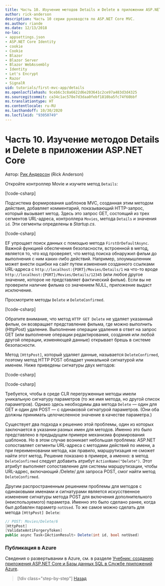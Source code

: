 ```yaml
---
title: Часть 10. Изучение методов Details и Delete в приложении ASP.NET Core
author: rick-anderson
description: Часть 10 серии руководств по ASP.NET Core MVC.
ms.author: riande
ms.date: 12/13/2018
no-loc:
- appsettings.json
- ASP.NET Core Identity
- cookie
- Cookie
- Blazor
- Blazor Server
- Blazor WebAssembly
- Identity
- Let's Encrypt
- Razor
- SignalR
uid: tutorials/first-mvc-app/details
ms.openlocfilehash: 9ceb6c3c8a6622d6e203641c2ce97a483d3d4325
ms.sourcegitcommit: ca34c1ac578e7d3daa0febf1810ba5fc74f60bbf
ms.translationtype: HT
ms.contentlocale: ru-RU
ms.lasthandoff: 10/30/2020
ms.locfileid: "93050749"
---
```

# <a name="part-10-examine-the-details-and-delete-methods-of-an-aspnet-core-app"></a>Часть 10. Изучение методов Details и Delete в приложении ASP.NET Core

Автор: [Рик Андерсон](https://twitter.com/RickAndMSFT) (Rick Anderson)

Откройте контроллер Movie и изучите метод `Details`:

[!code-csharp[](start-mvc/sample/MvcMovie22/Controllers/MoviesController.cs?name=snippet_details)]

Подсистема формирования шаблонов MVC, созданная этим методом действия, добавляет комментарий, показывающий HTTP-запрос, который вызывает метод. Здесь это запрос GET, состоящий из трех сегментов URL-адреса, контроллера `Movies`, метода `Details` и значения `id`. Эти сегменты определены в *Startup.cs*.

[!code-csharp[](start-mvc/sample/MvcMovie3/Startup.cs?highlight=5&name=snippet_1)]

EF упрощает поиск данных с помощью метода `FirstOrDefaultAsync`. Важной функцией обеспечения безопасности, встроенной в метод, является то, что код проверяет, что метод поиска обнаружил фильм до выполнения с ним каких-либо действий. Например, злоумышленник может внести ошибки на сайт путем изменения созданного ссылками URL-адреса с `http://localhost:{PORT}/Movies/Details/1` на что-то вроде `http://localhost:{PORT}/Movies/Details/12345` (или любое другое значение, которое не представляет фактический фильм). Если вы не проверили наличие фильма со значением NULL, приложение выдаст исключение.

Просмотрите методы `Delete` и `DeleteConfirmed`.

[!code-csharp[](start-mvc/sample/MvcMovie22/Controllers/MoviesController.cs?name=snippet_delete)]

Обратите внимание, что метод `HTTP GET Delete` не удаляет указанный фильм, он возвращает представление фильма, где можно выполнить (HttpPost) удаление. Выполнение операции удаления в ответ на запрос GET (или выполнение операции редактирования, создания или любой другой операции, изменяющей данные) открывает брешь в системе безопасности.

Метод `[HttpPost]`, который удаляет данные, называется `DeleteConfirmed`, поэтому метод HTTP POST обладает уникальной сигнатурой или именем. Ниже приведены сигнатуры двух методов:

[!code-csharp[](start-mvc/sample/MvcMovie/Controllers/MoviesController.cs?name=snippet_delete2)]

[!code-csharp[](start-mvc/sample/MvcMovie/Controllers/MoviesController.cs?name=snippet_delete3)]

Требуется, чтобы в среде CLR перегруженные методы имели уникальную сигнатуру параметров (то же имя метода, но другой список параметров). Однако здесь необходимы два метода `Delete` — один для GET и один для POST — с одинаковой сигнатурой параметров. (Они оба должны принимать целочисленное значение в качестве параметра.)

Существует два подхода к решению этой проблемы, один из которых заключается в указании разных имен для методов. Именно это было представлено в предыдущем примере механизма формирования шаблонов. Но в этом случае возникает небольшая проблема: ASP.NET сопоставляет сегменты URL-адреса с методами действий по имени, а при переименовании метода, как правило, маршрутизация не сможет найти этот метод. Решение показано в примере, а именно: в метод `DeleteConfirmed` следует добавить атрибут `ActionName("Delete")`. Этот атрибут выполняет сопоставление для системы маршрутизации, чтобы URL-адрес, включающий /Delete/ для запроса POST, смог найти метод `DeleteConfirmed`.

Другим распространенным решением проблемы для методов с одинаковыми именами и сигнатурами является искусственное изменение сигнатуры метода POST для включения дополнительного (неиспользуемого) параметра. Именно это было сделано ранее, когда был добавлен параметр `notUsed`. То же самое можно сделать для метода `[HttpPost] Delete`:

```csharp
// POST: Movies/Delete/6
[HttpPost]
[ValidateAntiForgeryToken]
public async Task<IActionResult> Delete(int id, bool notUsed)
```

### <a name="publish-to-azure"></a>Публикация в Azure

Сведения о развертывании в Azure, см. в разделе [Учебник: созданию приложения ASP.NET Core и Базы данных SQL в Службе приложений Azure](/azure/app-service/tutorial-dotnetcore-sqldb-app).

> [!div class="step-by-step"]
> [Назад](validation.md)
